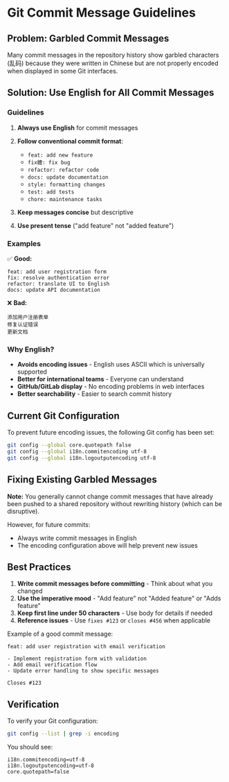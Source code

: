 # Git Commit Message Guidelines

## Problem: Garbled Commit Messages

Many commit messages in the repository history show garbled characters (乱码) because they were written in Chinese but are not properly encoded when displayed in some Git interfaces.

## Solution: Use English for All Commit Messages

### Guidelines

1. **Always use English** for commit messages
2. **Follow conventional commit format**:
   - `feat: add new feature`
   - `fix體: fix bug`
   - `refactor: refactor code`
   - `docs: update documentation`
   - `style: formatting changes`
   - `test: add tests`
   - `chore: maintenance tasks`

3. **Keep messages concise** but descriptive
4. **Use present tense** ("add feature" not "added feature")

### Examples

✅ **Good:**
```
feat: add user registration form
fix: resolve authentication error
refactor: translate UI to English
docs: update API documentation
```

❌ **Bad:**
```
添加用户注册表单
修复认证错误
更新文档
```

### Why English?

- **Avoids encoding issues** - English uses ASCII which is universally supported
- **Better for international teams** - Everyone can understand
- **GitHub/GitLab display** - No encoding problems in web interfaces
- **Better searchability** - Easier to search commit history

## Current Git Configuration

To prevent future encoding issues, the following Git config has been set:

```bash
git config --global core.quotepath false
git config --global i18n.commitencoding utf-8
git config --global i18n.logoutputencoding utf-8
```

## Fixing Existing Garbled Messages

**Note:** You generally cannot change commit messages that have already been pushed to a shared repository without rewriting history (which can be disruptive).

However, for future commits:
- Always write commit messages in English
- The encoding configuration above will help prevent new issues

## Best Practices

1. **Write commit messages before committing** - Think about what you changed
2. **Use the imperative mood** - "Add feature" not "Added feature" or "Adds feature"
3. **Keep first line under 50 characters** - Use body for details if needed
4. **Reference issues** - Use `fixes #123` or `closes #456` when applicable

Example of a good commit message:
```
feat: add user registration with email verification

- Implement registration form with validation
- Add email verification flow
- Update error handling to show specific messages

Closes #123
```

## Verification

To verify your Git configuration:
```bash
git config --list | grep -i encoding
```

You should see:
```
i18n.commitencoding=utf-8
i18n.logoutputencoding=utf-8
core.quotepath=false
```

